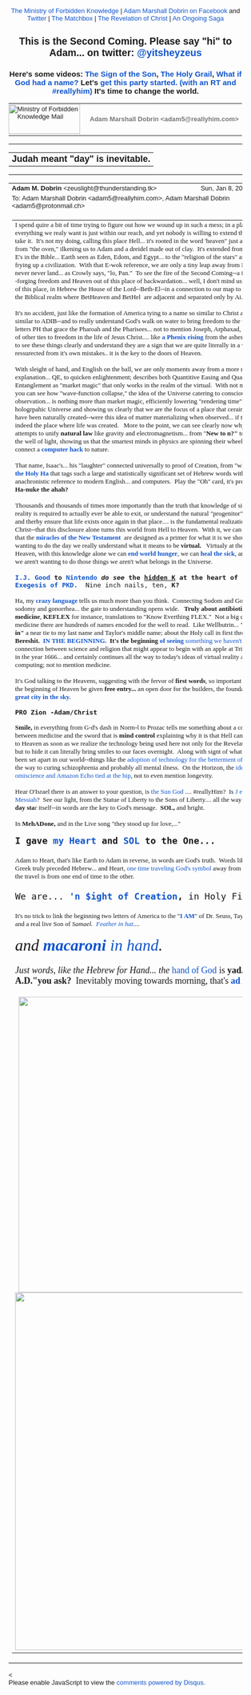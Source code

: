 <!DOCTYPE html PUBLIC "-//W3C//DTD HTML 4.01//EN" "https://www.w3.org/TR/html4/strict.dtd">
<!-- saved from url=(0115)https://mail.google.com/mail/u/0/?ui=2&amp;ik=b3fd74b597&amp;view=pt&amp;search=sent&amp;msg=1597e82d6030baed&amp;siml=1597e82d6030baed --><html data-inboxsdk-active-app-ids='[{"appId":"sdk_streak_21e9788951","version":"6.2897"}]' data-inboxsdk-app-logger-master-chosen="true" data-inboxsdk-last-event="1483927579041" data-inboxsdk-master-claimed="true" data-inboxsdk-session-id="1483927575645-0.10644149709128525" data-map-id="d5b985c9391d7a85" lang="en"><head data-inboxsdk-script-injected="true"><meta content="text/html; charset=utf-8" http-equiv="Content-Type" /><style type="text/css">
body,td,div,p,a,input {font-family: arial, sans-serif;}
</style><meta content="IE=edge" http-equiv="X-UA-Compatible" /><title>Ministry of Forbidden Knowledge Mail - Judah meant "day" is inevitable.</title><style type="text/css">
body, td {font-size:13px} a:link, a:active {color:#1155CC; text-decoration:none} a:hover {text-decoration:underline; cursor: pointer} a:visited{color:##6611CC} img{border:0px} pre { white-space: pre; white-space: -moz-pre-wrap; white-space: -o-pre-wrap; white-space: pre-wrap; word-wrap: break-word; max-width: 800px; overflow: auto;} .logo { left: -7px; position: relative; }
</style><style id="inboxsdk__shared_style">.inboxsdk__notransition {
  -webkit-transition: none !important;
  -moz-transition: none !important;
  -o-transition: none !important;
  -ms-transition: none !important;
  transition: none !important;
}

.inboxsdk__close_button {
  height: 24px;
  width: 24px;
  opacity: .7;
  position: relative;
  background: none;
  border: none;
  padding: 0;
  box-sizing: content-box;
  outline: none;
  cursor: pointer;
}
.inboxsdk__close_button:focus, .inboxsdk__close_button:hover {
  opacity: 1;
}
.inboxsdk__close_button:focus::before {
  background-color: rgba(0,0,0,.12);
}
.inboxsdk__close_button::before {
  border-radius: 50%;
  position: absolute;
  top: -4px;
  bottom: -4px;
  left: -4px;
  right: -4px;
  padding: 4px;
  content: ' ';
}
.inboxsdk__close_button::after {
  content: ' ';
  background: url(https://www.gstatic.com/images/icons/material/system/1x/close_black_24dp.png);
  position: absolute;
  height: 24px;
  width: 24px;
  top: 0;
  left: 0;
}

.dAcAbeEGcIJGfeII {
  display: none;
}

/* drawer */

.inboxsdk__drawer_view_container {
  visibility: visible;
  direction: initial;
  position: fixed;
  height: 100vh;
  width: 100vw;
  bottom: 0;
  left: 0;
  z-index: 51;
  pointer-events: none;
}
.inboxsdk__drawer_view {
  position: absolute;
  pointer-events: auto;
  top: 0;
  bottom: 0;
  right: 0;
  width: 452px;
  font: normal normal normal normal 13px / normal "Helvetica Neue", Helvetica, Arial, sans-serif;
  display: -webkit-flex;
  display: flex;
  -webkit-flex-direction: column;
  flex-direction: column;
  background-color: #fff;
  outline: none;
  box-shadow: 0 0 8px rgba(0,0,0,.18), 0 8px 16px rgba(0,0,0,.36);
  -webkit-transform: translateX(100%);
  transform: translateX(100%);
  transition: transform 150ms cubic-bezier(.4,0,.2,1);
}

.inboxsdk__drawer_view.inboxsdk__active {
  -webkit-transform: none;
  transform: none;
}
.inboxsdk__drawer_title_bar {
  background-color: #f5f5f5;
  border-bottom: 1px solid #e0e0e0;
  padding: 16px 20px;
  white-space: nowrap;
  display: -webkit-flex;
  display: flex;
  flex: 0 0 auto;
  -webkit-flex: 0 0 auto;
}
.inboxsdk__drawer_title_bar .inboxsdk__close_button {
  margin-right: 20px;
  -webkit-flex-shrink: 0;
  flex-shrink: 0;
}
.inboxsdk__drawer_title {
  overflow: hidden;
  text-overflow: ellipsis;
  white-space: nowrap;
  font: normal normal normal normal 20px / 24px "Helvetica Neue", Helvetica, Arial, sans-serif;
}

/* backdrop */

.inboxsdk__inbox_backdrop {
  visibility: visible;
  position: fixed;
  height: 100vh;
  width: 100vw;
  bottom: 0;
  left: 0;
  z-index: 50;
  background-color: transparent;
  transition: background-color 150ms cubic-bezier(0.4, 0, 1, 1);
}
.inboxsdk__inbox_backdrop.inboxsdk__active {
  background-color: rgba(10,10,10,.6);
  transition: background-color 70ms cubic-bezier(0,0,.2,1);
}

.inboxsdk__inbox_backdrop ~ .inboxsdk__inbox_backdrop {
  opacity: 0.6;
}

/* hidden */

.IbEdfbfEfDcFbcEB {
  display: -webkit-flex;
  display: flex;
  -webkit-flex-direction: column;
  flex-direction: column;
}

.AfGBFdbbBFcGEdde &gt; .inboxsdk__close_button {
  position: absolute;
  bottom: 10px;
  right: 20px;
}

.EfHecFIJJEfdGCAf {
  width: 216px;
}

.CFadAfFbdcfcCIdC {
  overflow: hidden;
  font: 12px Arial, sans-serif;
  max-height: 100%;
  box-sizing: border-box;
}

.HIaDfDIFFEJJCEed {
  white-space: nowrap;
  display: -webkit-flex;
  display: flex;
  -moz-user-select: none;
  -webkit-user-select: none;
  user-select: none;
  cursor: default;
}

.CFadAfFbdcfcCIdC.IGFbBJddCDJHCECa .HIaDfDIFFEJJCEed:hover,
.CFadAfFbdcfcCIdC.HIJGFfcCBbDDFdba .HIaDfDIFFEJJCEed {
  background: rgba(0,0,0,.03);
}

.AfGAcJebAbbaaDee {
  min-width: 0;
  overflow: hidden;
  text-overflow: ellipsis;
}

.CFadAfFbdcfcCIdC.IGFbBJddCDJHCECa .AfGAcJebAbbaaDee {
  cursor: move;
}

.bAJdIdFACbDbaCAb {
  padding-left: 20px;
  vertical-align: middle;
  font: 13px / 40px "Helvetica Neue", Helvetica, Arial, sans-serif;
  color: #303030;
}

.AfGBFdbbBFcGEdde.fHdDfFBdBBECefJe .HIaDfDIFFEJJCEed {
  display: none;
}

.BdDdfEcfADbFBecb {
  display: inline-block;
  vertical-align: middle;
  margin-left: 10px;
  box-sizing: border-box;
  background-size: contain;
}

.BdDdfEcfADbFBecb,
.BdDdfEcfADbFBecb &gt; img {
  width: 20px;
  height: 20px;
}

.EcBCIcEEHHHfEDEE {
  -webkit-flex: 1;
  flex: 1;
  text-align: right;
  visibility: hidden;
}

.CFadAfFbdcfcCIdC.IGFbBJddCDJHCECa .EcBCIcEEHHHfEDEE {
  visibility: visible;
  cursor: pointer;
}

.feeJfJJcHDfeIJed {
  margin-top: 12px;
  margin-right: 4px;
  background: url(https://www.streak.com/build/images/arrowDown.png) center / 20px no-repeat;
  border: none;
  width: 14px;
  height: 14px;
  -webkit-transform: rotate(-90deg);
  transform: rotate(-90deg);
  transition: -webkit-transform .15s, transform .15s;
  outline: none;
  opacity: .6;
  cursor: pointer;
}

.HIaDfDIFFEJJCEed:hover .feeJfJJcHDfeIJed,
.CFadAfFbdcfcCIdC.HIJGFfcCBbDDFdba .HIaDfDIFFEJJCEed .feeJfJJcHDfeIJed {
  opacity: .9;
}

.CFadAfFbdcfcCIdC.aIaBJFAHEeJfGbAC .feeJfJJcHDfeIJed {
  -webkit-transform: rotate(0);
  transform: rotate(0);
}

.cGEcJJFaDHbaFDDd {
  border-bottom: 1px solid #ddd;
  margin-bottom: 15px;
}

/* end hidden */
</style><style id="inboxsdk__style">/* suggestions */

.inboxsdk__suggestions_separator_before {
  padding-bottom: 2px !important;
}

.inboxsdk__suggestions_separator_after {
  border-top: 1px solid #e5e5e5;
  padding-top: 2px !important;
}

/* buttons */

div.T-I.inboxsdk__button {
  -webkit-user-select: none;
  min-width: 27px;
}

.inboxsdk__no_bg {
  background: none;
}

.inboxsdk__button.inboxsdk__button_disabled {
  opacity: 0.55;
}

  .inboxsdk__button_icon + .inboxsdk__button_text {
    margin-left: 5px;
  }

.inboxsdk__button_icon {
  display: inline-block;
}

.inboxsdk__button_iconImg {
  height: 16px;
  width: 16px;
  vertical-align: middle;
  margin-top: -2px;
  user-drag: none;
  -moz-user-select: none;
  -webkit-user-drag: none;
}

.inboxsdk__button_green_inactive {
  -webkit-box-shadow: 0 1px 0 rgba(0,0,0,.05);
  box-shadow: 0 1px 0 rgba(0,0,0,.05);
  background-color: #53a93f;
  background-image: -webkit-linear-gradient(top,transparent,transparent);
  background-image: linear-gradient(top,transparent,transparent);
  border: 1px solid transparent;
  color: #fff;
  text-shadow: none;
}

.inboxsdk__button_green_hover {
  -webkit-box-shadow: inset 0 -1px 0 #4c8534;
  box-shadow: inset 0 -1px 0 #4c8534;
  background-color: #65b045;
  background-image: -webkit-linear-gradient(top,transparent,transparent);
  background-image: linear-gradient(top,transparent,transparent);
  border: 1px solid transparent;
  border-bottom: 1px solid #4c8534;
  text-shadow: none;
}

.inboxsdk__button_green_active {
  -webkit-box-shadow: inset 0 1px 0 #2f6124;
  box-shadow: inset 0 1px 0 #2f6124;
  background: #3e802f;
  border: 1px solid transparent;
  border-top: 1px solid #2f6124;
  color: #fff;
  text-shadow: none;
}

.J-M.inboxsdk__menu {
  min-width: 1em;
  min-height: 1em;
  padding: 0px;
  overflow: visible;
  max-height: none;
}

.f4.J-N-JX.inboxsdk__message_more_icon {
  margin-top: -1px;
  width: 16px;
  height: 16px;
}

/* end */

/* compose buttons */

.T-I.inboxsdk__button.inboxsdk__compose_sendButton {
  min-width: 0px;
  margin-right: 0px;
  margin-left: 0px;
  padding:0px;
}

.inboxsdk__compose_actionToolbar {
  padding: 0px 0px 0px 5px;
  white-space: nowrap;
}

.inboxsdk__compose_actionToolbar div.inboxsdk__button {
  min-width: 27px;
  height: 27px;
}

.inboxsdk__compose_actionToolbar .inboxsdk__button_icon {
  height: 17px;
  width: 17px;
  display: inline-block;
  vertical-align: middle;
  position: relative;
  margin-top: 2px;
}

.inboxsdk__compose_actionToolbar .inboxsdk__button_iconImg {
  vertical-align: top;
  height: 17px;
  width: 17px;
  display: inline-block;
  margin-top: -1px;
}

.inboxsdk__compose_actionToolbar .inboxsdk__button &gt; div {
    opacity: 0.55;
}

.inboxsdk__compose_actionToolbar .inboxsdk__button:focus {
  border: 1px solid #4d90fe;
  outline: none;
}


  .inboxsdk__compose_actionToolbar .inboxsdk__button.inboxsdk__button_hover &gt; div, .inboxsdk__compose_actionToolbar .inboxsdk__button:focus &gt; div {
    opacity: 1
  }


.inboxsdk__compose_groupedActionToolbar {
  position: absolute;
  bottom: 44px;
  background: #f5f5f5;
  margin: 3px;
  box-shadow: 0 2px 2px -1px rgba(0,0,0,0.1);
  border: 1px solid #cfcfcf;
  padding: 1px !important;
  z-index: 10;
  left: 0px;
}

.inboxsdk__compose_groupedActionToolbar div.inboxsdk__button {
  z-index: 1;
}

.inboxsdk__compose_groupedActionToolbar_arrow {
  position: absolute;
  background: url('https://ssl.gstatic.com/ui/v1/icons/mail/down_pointer.png') no-repeat;
  width: 17px;
  height: 18px;
  bottom: -16px;
  margin-left: 4px;
}

/* end */

/* appid warning */

.inboxsdk__appid_warning {
  margin: 0;
  padding: 9px;
  color: #4b4b4b;
  height: 32px;
  background: #ff6c6c;
  font-size: 10pt;
}

.inboxsdk__appid_warning_main {
  display: inline-block;
  vertical-align: middle;
}

.inboxsdk__appid_warning .topline {
  font-weight: bold;
  font-size: 11pt;
}

a.inboxsdk__appid_register {
  color: white;
  display: inline-block;
  background: #1989ff;
  border-radius: 3px;
  text-decoration: none;
  box-shadow: 0 0 5px rgba(0,0,0,0.3);
  padding: 7px;
  font-size: 10pt;
  vertical-align: middle;
  margin-left: 1em;
}

input.inboxsdk__x_close_button {
  background-color: transparent;
  background-image: url(https://www.streak.com/build/images/circle_border_x.png);
  background-size: cover;
  background-repeat: no-repeat;
  background-position: center center;
  height: 20px;
  width: 20px;
  border: none;
  display: inline-block;
  vertical-align: middle;
  cursor: pointer;

  float: right;
  margin: 5px;
}

/* thread rows */

.inboxsdk__gmail_label.inboxsdk__label_has_icon .au {
  display: inline-block;
  margin-left: 14px;
}

.inboxsdk__thread_row_label .inboxsdk__button_icon,
.inboxsdk__thread_row_label .inboxsdk__button_iconImg {
  height: 11px;
  width: 11px;
}

.inboxsdk__thread_row_label .inboxsdk__button_icon {
  display: inline-block;
  margin-top: 2px;
  margin-left: 4px;
  position: absolute;
}

.inboxsdk__thread_row_button {
  outline: 0;
  padding: 0 5px;
  position: relative;
  height: 15px;
  width: 15px;
  top: -2px;
}

.inboxsdk__gmail_action {
  float: right;
  position: relative;
  background-color: grey;
  border: 1px solid black;
  margin-left: 1em;
  cursor: default;
  padding: 0 6px;
  background-image: -webkit-linear-gradient(top,#e9e9e9,#e6e6e6);
  background-image: linear-gradient(top,#e9e9e9,#e6e6e6);
  border: 1px solid rgba(0,0,0,0.1);
  border-color: #ccc;
  color: #444;
  height: 17px;
  line-height: 17px;
  min-width: 56px;
  border-radius: 2px;
  font-size: 11px;
  font-weight: bold;
  text-align: center;
  white-space: nowrap;
  padding-right: 18px;
}

.inboxsdk__gmail_action:focus {
  border: 1px solid #4d90fe;
  outline: none;
}

.inboxsdk__gmail_action:active {
  box-shadow: inset 0 1px 2px rgba(0,0,0,.1);
}

.inboxsdk__gmail_action:hover {
  box-shadow: 0 1px 1px rgba(0,0,0,.05);
  background-color: #ededed;
  background-image: -webkit-linear-gradient(top,#ededed,#eaeaea);
  background-image: linear-gradient(top,#ededed,#eaeaea);
  border-color: #b8b8b8;
}

.inboxsdk__gmail_action::after {
  content: '';
  position: absolute;
  right: 5px;
  top: 5px;
  margin-left: 5px;
  background: no-repeat url(https://ssl.gstatic.com/mail/sprites/smartmail-561acb673be75c1d374881a95997fce4.png) -67px -100px;
  width: 7px;
  height: 7px;
  opacity: .55;
}

.inboxsdk__thread_row_custom_date {
  margin-left: 2px;
}

span.inboxsdk__thread_row_custom_date + span:not(.inboxsdk__thread_row_custom_date) {
  display: none;
}

span.inboxsdk__thread_row_custom_draft_label + div.yW {
  display: none;
}

.inboxsdk__thread_row_attachment_icon {
  margin-left: 3px;
  width: 16px;
  height: 16px;
}

.inboxsdk__thread_row_icon_wrapper {
  display: inline-block;
  width: 25px;
  margin-right: 3px;
}

.inboxsdk__thread_row_image_added .y6 .inboxsdk__thread_row_icon_wrapper ~ span[id] {
  margin-left: 3px;
}

  .inboxsdk__thread_row_icon_wrapper .inboxsdk__button_icon {
    position: absolute;
    top: 50%;
    height: 24px;
    overflow: hidden;
    width: 24px;
    margin-top: -12px;
  }

    .inboxsdk__thread_row_icon_wrapper .inboxsdk__button_iconImg {
      height: 24px;
      width: 24px;
      margin-top: 0px;
    }

  .inboxsdk__thread_row_image_added .a4W, .inboxsdk__thread_row_image_added .apA, .inboxsdk__thread_row_image_added .apx {
    position: relative;
  }


/* end thread rows */

td.gH div.gK span:first-child &gt; img {
  margin-right: 3px;
}

td.gH div.gK span:first-child &gt; img:last-child {
  margin-right: 6px;
}

.inboxsdk__message_attachment_icon {
  width: 21px;
  height: 21px;
  margin-top: -3px;
}

/* Work around issue where clicking "Remove formatting" in Compose causes this
 * element to become taller and shift the toolbar down. */
.gU .aWQ {
  max-height: 3px;
}

.aQw .inboxsdk__button_iconImg {
  margin-top: 2px;
}

.aZi .asa .inboxsdk__button_iconImg {
  display: inline-block;
  vertical-align: middle;
  margin-top: -3px;
}

/* Message view attachments toolbar */
.aZi .aZj .asa .inboxsdk__button_iconImg {
  margin: 0;
}

body .dw {
  /* Fixes issue where a tall compose window opened over a custom view could be
   * overlapped by Gmail's top bar. Also fixes issue where mole widgets are
   * only visible while a compose window is open.
   */
  z-index: 6 !important;
}

.inboxsdk__compose_outerSidebar_wrapper {
  position: absolute;
  left: -401px;
  top: 0px;
  background: white;
  width: 400px;
  bottom: 0px;
  border-left: 1px solid silver;
  box-shadow: -2px 0px 1px #E6E6E6;
  display: block;
}

.inboxsdk__outerSidebarActive .aSt .inboxsdk__compose_outerSidebar_wrapper {
  border-left: 0;
  box-shadow: none;
  left: -400px;
}

.inboxsdk__outerSidebarActive .aSs &gt; div { width: 50% !important; margin-left: 30%; }

.inboxsdk__compose_outerSidebar_header {
  background: #404040;
  font-size: 80%;
  padding: 10px 10px 11px 10px;
  color: white;
  border-bottom: 1px solid #C4C4C4;
}

.inboxsdk__compose_outerSidebar_body {
  position: absolute;
  width: 100%;
  bottom: 43px;
  top: 36px;
  left: -1px;
  overflow: auto;
}

.inboxsdk__compose_outerSidebar_footer {
  position: absolute;
  bottom: 0px;
  width: 100%;
  border-top: 1px solid rgb(206, 206, 206);
  display: block;
}

.inboxsdk__compose_innerSidebarActive form, .inboxsdk__compose_innerSidebarActive .GQ {
  padding-right: 200px;
}

div.inboxsdk__compose_statusbar {
  margin: 0;
  border: 0;
  height: 40px;
}

.inboxsdk__compose_statusbarActive .aoI {
  height: auto !important;
}

/* compose size fixing */
.inboxsdk__compose .qz {
  max-height: inherit !important;
}

/* .dw means not fullscreen */
.dw .inboxsdk__compose_statusbarActive .aDj.aDi {
  position: static !important;
}

.inboxsdk__compose_statusbarActive .aDj &gt; .aDh {
  height: auto;
}

.inboxsdk__recipient_row td.ok {
  height: 23px;
}

.inboxsdk__recipient_row td.az3 {
  padding: 0px 3px 3px 3px;
}

/* toolbar visibility */

[data-thread-toolbar=true] [data-rowlist-toolbar=true] {
  display: none;
}

[data-toolbar-expanded=true] [data-toolbar-expanded=false] {
  display: none;
}

[data-toolbar-expanded=false] [data-toolbar-expanded=true] {
  display: none;
}


[data-toolbar-icononly=true] .inboxsdk__button_text {
  display: none;
}

.inboxsdk__menuItem img, .inboxsdk__menuItem .inboxsdk__icon {
  height: 16px;
  width: 16px;
  margin-left: -20px;
  position: absolute;
  margin-top: -1px;
}

/* end */

/* modal */

.inboxsdk__modal_overlay {
  right: 0px;
  bottom: 0px;
}

.inboxsdk__modal_fullscreen {
  position: fixed;
  top: 0px;
  left: 0px;
  bottom: 0px;
  right: 0px;
  z-index: 501;
  display: flex;
  display: -webkit-flex;
  justify-content: center;
  -webkit-justify-content: center;
  align-items: center;
  -webkit-align-items: center;
  padding: 110px 50px 50px 50px;
}

.inboxsdk__modal_content {
    margin-top: 30px; margin-bottom: 30px;
}

.inboxsdk__modal_fullscreen.inboxsdk__modal_content_no_buttons .inboxsdk__modal_content {
  margin-bottom: 0px;
}

.inboxsdk__modal_close {
  outline: none;
  cursor: pointer;
}


.inboxsdk__modal_fullscreen .inboxsdk__modal_container {
  position: relative;
  margin-top: -60px;
  width: auto;
  overflow: hidden;
}

  .inboxsdk__modal_fullscreen.inboxsdk__modal_hideTop .inboxsdk__modal_close {
    display: none;
  }

  .inboxsdk__modal_fullscreen.inboxsdk__modal_hideTop .inboxsdk__modal_container {
    padding-top: 0px;
  }

  .inboxsdk__modal_fullscreen.inboxsdk__modal_hideTop .inboxsdk__modal_content {
    margin-top: 0px;
  }

  .inboxsdk__modal_fullscreen.inboxsdk__modal_hideTop .Kj-JD-K7 {
    margin: 0px;
  }

  .inboxsdk__modal_fullscreen.inboxsdk__modal_hideSides .inboxsdk__modal_container {
    padding-left: 0px;
    padding-right: 0px
  }

  .inboxsdk__modal_fullscreen.inboxsdk__modal_hideBottom .inboxsdk__modal_content {
    margin-bottom: 0px;
  }

  .inboxsdk__modal_fullscreen.inboxsdk__modal_hideBottom .inboxsdk__modal_container {
    padding-bottom: 0px;
  }

/* end modal */

/* mole */

/* Fix issue where Compose toolbar can become disconnected when moles or
 * drawers are in use */
.inboxsdk__drawers_in_use .aDi,
.inboxsdk__moles_in_use .aDi {
  left: auto !important;
}

/* Make it so the compose/mole layer doesn't wrap, so we don't have to do a lot
 * of fancy logic to hide moles ourselves when things get too crowded. */
.inboxsdk__moles_in_use .nH &gt; .nH &gt; .no {
  white-space: nowrap;
}
.inboxsdk__moles_in_use .nH &gt; .nH &gt; .no &gt; * {
  white-space: initial;
}
.inboxsdk__moles_in_use .nH &gt; .nH &gt; .no &gt; .nn {
  display: inline-block;
  float: none;
}

.inboxsdk__mole_view {
  position: relative;
  max-width: 564px;
  height: 100vh;
  vertical-align: top;
  display: inline-flex;
  display: -webkit-inline-flex;
  align-items: flex-end;
  -webkit-align-items: flex-end;
}

.inboxsdk__mole_view_inner {
  visibility: visible;
  box-sizing: border-box;
  margin-right: 5px;
  box-shadow: rgba(0,0,0,0.2) 0 2px 6px;
  min-width: 260px;
  min-height: 36px;
}

.inboxsdk__mole_view_titlebar {
  position: absolute;
  left: 0;
  right: 5px;
  color: white;
  font-size: 12.8px;
  background: #404040;
  box-sizing: border-box;
  height: 36px;
  padding-top: 7px;
  padding-left: 11px;
  cursor: pointer;
}

.inboxsdk__mole_view_titlebar h2 {
  font-size: inherit;
  font-weight: inherit;
  margin: 4px 0 0 0;
  white-space: nowrap;
  overflow: hidden;
  text-overflow: ellipsis;
}

.inboxsdk__mole_title_buttons {
  white-space: nowrap;
  float: right;
  padding-right: 5px;
  margin-top: -3px;
}

.inboxsdk__mole_title_buttons &gt; img {
  height: 24px;
  width: 24px;
  position: relative;
  top: 2px;
  opacity: 0.6;
}

.inboxsdk__mole_title_buttons &gt; img:hover {
  opacity: 1;
  background-color: #737373;
}

.inboxsdk__mole_view.inboxsdk__minimized .inboxsdk__mole_view_content,
.inboxsdk__mole_view.inboxsdk__minimized.inboxsdk__mole_use_minimize_title h2.inboxsdk__mole_default,
.inboxsdk__mole_view:not(.inboxsdk__minimized) h2.inboxsdk__mole_minimized,
.inboxsdk__mole_view:not(.inboxsdk__mole_use_minimize_title) h2.inboxsdk__mole_minimized,
.inboxsdk__mole_view.inboxsdk__minimized .Hl,
.inboxsdk__mole_view:not(.inboxsdk__minimized) .Hk {
  display: none;
}

.inboxsdk__mole_view_content {
  margin-top: 36px;
  border: 1px solid #cfcfcf;
  background: white;
  min-width: 260px;
  min-height: 20px;
  max-height: 80vh;
}

.inboxsdk__mole_view_chromeless .inboxsdk__mole_view_inner {
  min-width: 0px;
}

.inboxsdk__mole_view_chromeless .inboxsdk__mole_view_content {
  margin-top: 0px;
  min-width: 0px;
}

/* end mole */


/* tabs */

.inboxsdk__tab {
  width: 30px;
}

.inboxsdk__tab.fHdDfFBdBBECefJe:first-child:last-child {
  display: none;
}

.inboxsdk__tab.inboxsdk__tab_selected {
  width: auto;
}

table.aKk .inboxsdk__contentTabContainer .inboxsdk__tab .aAy[role=tab] {
  height: 28px;
}

.inboxsdk__tab_icon {
  width: 30px;
  height: 25px;
  background-position-x: 5px;
  background-position-y: 3px;
  background-size: 16px;
  bacgkround-repeat: no-repeat;
}

.inboxsdk__tab_icon img {
  height: 16px;
  width: 16px;
  margin-left: 5px;
  margin-top: 3px;
}

.inboxsdk__tab .aKx {
  top: 4px;
}

.inboxsdk__hidden div[role=complementary] {
  position: static !important;
}

/* Fix issue where hidden causes threadview to be taller than it should */
.inboxsdk__hidden &gt; div.y4,
.feEHIcFIaBBdEbDG &gt; div.y4 {
  display: none;
}

table.aKk .inboxsdk__contentTabContainer .inboxsdk__tab:first-child .aAy[role=tab] {
  border-left-width: 1px;
}

/* end tabs */

/* old hidden */

.inboxsdk__hidden .inboxsdk__contentPanelContainer {
  font: 12px Arial, sans-serif;
  max-width: 220px;
}

.inboxsdk__contentPanelContainer_contentContainer {
  overflow: hidden;
  margin-bottom: 10px;
  border-bottom: 1px solid #D8D8D8;
}


/* end old hidden */


/* hidden */

.feEHIcFIaBBdEbDG div[role=complementary] {
  position: static !important;
  width: 216px !important;
}

.feEHIcFIaBBdEbDG {
  /* Necessary to prevent z-indexes on hidden items from causing them to show
  above stuff outside of the hidden. */
  will-change: position;
}

.AfGBFdbbBFcGEdde {
  position: relative;
}

.CFadAfFbdcfcCIdC {
  background: #ffffff;
}

.EfHecFIJJEfdGCAf {
  padding: 4px 0 12px;
}

.AfGBFdbbBFcGEdde.fHdDfFBdBBECefJe .EfHecFIJJEfdGCAf {
  padding-top: 0;
}

/* end hidden */

/* custom content */

.inboxsdk__custom_view_element {
  overflow: auto;
}

/* end custom content */


/* nav menu */


.inboxsdk__hide_native_marker .ain:not(.inboxsdk__navItem) {
  border-left-color: transparent;
}
.inboxsdk__hide_native_marker .ain:not(.inboxsdk__navItem) .nZ .aio * {
  color: inherit !important;
}
.inboxsdk__hide_native_marker .ain:not(.inboxsdk__navItem) .nU:not(.n1) .n0 {
  font-weight: normal;
}

.inboxsdk__navItem_hover .aj0, .inboxsdk__navItem_hover .p8 {
  visibility: visible;
}

.inboxsdk__navItem_link {
  position: absolute;
  top: 0px;
  right: -4px;
}

[dir=rtl] .inboxsdk__navItem_link {
  left: -4px;
  right: initial;
}

.inboxsdk__navItem_container .aio .inboxsdk__button {
  position: absolute;
  top: 0px;
  right: -30px;
}

.inboxsdk__navItem_marker {
  position: absolute;
  left: 0px;
  padding-bottom: 2px;
}

.ain .inboxsdk__navItem_container {
  margin-left: -18px;
}

.inboxsdk__navItem_container {
  margin-left: -14px;
}

.inboxsdk__expando {
  z-index: 1;
}

.aip .CK {
  color: #15c;
}

.aip .CK:hover {
  text-decoration: underline;
}

.inboxsdk__navItem_container .aio.aip {
  white-space: nowrap;
}

/* end nav menu */



/* search results section */

.inboxsdk__custom_sections {
  margin-bottom: 15px;
}

.inboxsdk__custom_sections.Wc {
  padding: 0px;
  margin-bottom: 0px;
}

.inboxsdk__resultsSection {
  padding-top: 20px;
}

  .inboxsdk__custom_sections.Wc .inboxsdk__resultsSection {
    padding-top: 0px;
  }

.inboxsdk__custom_sections .Wg {
  padding-top: 0px;
}

  .inboxsdk__custom_sections.Wc .Wg {
    border-bottom: 0;
    padding: 0px;
  }

.inboxsdk__results_collapsedContainer &gt; div {
  display: inline;
}

.inboxsdk__resultsSection.inboxsdk__resultsSection_collapsed {
  display: inline-block;
  margin-right: 20px;
}

  .Wc .inboxsdk__resultsSection.inboxsdk__resultsSection_collapsed {
    margin-right: 0px;
  }

.inboxsdk__resultsSection_collapsed .Cr {
  display: none;
}

.inboxsdk__resultsSection_title {
  white-space: nowrap;
  cursor: pointer;
  display: inline-block;
}

  .Wc .inboxsdk__resultsSection_title {
    padding: 3px 0 3px 8px;
  }

.inboxsdk__resultsSection_title_subtitle {
  opacity: 0.5;
  margin-left: 5px;
}

  .Wc .inboxsdk__resultsSection_title_subtitle {
    font-size: 80%;
  }

.inboxsdk__resultsSection_title .Wp {
  float: left;
  height: 10px;
  width: 20px;
  margin-top: 3px;
}

.inboxsdk__resultsSection_title h3 {
  margin-bottom: 10px;
  margin-top: 20px;
  display: inline;
  float: none;
}

.inboxsdk__resultsSection_header_summaryText.Wm:last-child .amH {
  padding-right: 0px;
  margin-right: 0px;
}

  .inboxsdk__custom_sections.Wc .inboxsdk__resultsSection_header_summaryText:last-child {
    margin-right: 11px;
  }

.inboxsdk__custom_sections.Wc .J-JN-M-I {
  margin-right: 13px;
}

.inboxsdk__resultsSection_header_summaryText.Wm + .aAE {
  margin-left: 3px;
}

.inboxsdk__resultsSection .TB.TC {
  text-align: center;
}

.inboxsdk__resultsSection .inboxsdk__resultsSection_loading {
  font-style: italic;
}

.inboxsdk__resultsSection .inboxsdk__resultsSection_result_icon {
  height: 15px;
  width: 15px;
  margin-left: 9px;
}

.inboxsdk__resultsSection .xX {
  width: 20ex;
}

.inboxsdk__resultsSection_result_title span {
  text-overflow: ellipsis;
  display: block;
  overflow: hidden;
}

.inboxsdk__resultsSection tr .xW &gt; span {
  overflow: hidden;
  display: block;
  text-overflow: ellipsis;
}

.inboxsdk__resultsSection .V3 {
  overflow: hidden;
  white-space: nowrap;
}

.inboxsdk__resultsSection .at {
  position: relative;
}

.inboxsdk__resultsSection .at &gt; * {
  display: inline-block;
}

.inboxsdk__resultsSection_label_icon {
  height: 11px;
  width: 11px;
  position: absolute;
  margin-left: 4px;
  margin-top: 1px;
}

.inboxsdk__resultsSection .av, .inboxsdk__thread_row_label .av {
  max-width: 90px;
  overflow: hidden;
  text-overflow: ellipsis;
}

.inboxsdk__resultsSection_label_icon + .av, .inboxsdk__thread_row_label .inboxsdk__button_icon + .av {
  margin-left: 16px;
}

.Wc .inboxsdk__resultsSection_footer {
  padding: 3px 3px 3px 8px;
}

/* end search results section */


/* tooltip */

/* gmail styles */

.inboxsdk__tooltip .T-P {
  -webkit-box-shadow: 0 1px 3px rgba(0,0,0,.2);
  box-shadow: 0 1px 3px rgba(0,0,0,.2);
  background-color: #fff;
  border: 1px solid;
  border-color: #bbb #bbb #a8a8a8;
  padding: 16px;
  position: absolute;
  z-index: 1201!important;
}

  .inboxsdk__tooltip.inboxdk__tooltip_content .T-P {
    padding: 0px;
  }

.inboxsdk__tooltip .aRM {
  outline: none;
  padding: 13px 10px 16px;
  text-align: center;
}

  .inboxdk__tooltip_content.inboxsdk__tooltip .aRM {
    padding: 0px;
  }

.inboxsdk__tooltip .aRR {
  color: #333;
  font-size: 18px;
  margin-top: 13px;
}

.inboxsdk__tooltip .aRQ {
  color: #777;
  font-size: 13px;
  margin: 3px 0 14px 0;
}




/* end gmail styles */

.inboxsdk__tooltip {
  position: fixed;
  z-index: 1300;
  transition: left 200ms ease, top 200ms ease;
}

.inboxsdk__tooltip .T-P {
  position: relative;
  width: auto;
  max-width: 500px;
}

.inboxsdk__tooltip .inboxsdk__tooltip_arrow {
  position: fixed;
  z-index: 1400;
  margin-top: -1px;
  transition: left 200ms ease, top 200ms ease;
}

.inboxsdk__tooltip .inboxsdk__tooltip_close {
  -webkit-user-select: none;
}

.inboxsdk__tooltip .inboxsdk__button {
  margin-right: 0px;
}

.inboxsdk__tooltip .inboxsdk__tooltip_image {
  max-height: 300px;
  max-width: 500px;
  overflow: hidden;
  height: auto;
}

.inboxsdk__tooltip .inboxsdk__tooltip_image &gt; img {
  max-height: 300px;
  max-width: 500px;
}

/* end tooltip */


/* attachment card */

.inboxsdk__attachmentCard img.aQG.aYB {
  max-width: 178px;
  min-width: 178px;
  min-height: 118px;
}

.inboxsdk__attachmentCard img.aZG.aYw {
  background: none;
}

/* add some margins between cards so 4+ cards don't hit each other */

.aQw &gt; .T-I.J-J5-Ji.L3 {
  margin-top: 5px;
}

/* end attachment card */


/* keyboard shortcut help */

table.cf.wd.inboxsdk__shortcutHelp_table {
  margin-bottom: 15px;
}

.inboxsdk__shortcutHelp_table td.Dn {
  display: inline-block;
  width: 50%;
}

.inboxsdk__shortcutHelp_table table.cf {
  display: block;
}

.inboxsdk__shortcutHelp_table tbody tbody {
  display: block;
}

.inboxsdk__shortcutHelp_table tbody tbody tr {
  display: block;
  white-space: nowrap;
}

.inboxsdk__shortcutHelp_table td.wg.Dn {
  display: inline-block;
  width: 45%;
}

.inboxsdk__shortcutHelp_table span.wb {
  margin-left: 3px;
}

.inboxsdk__shortcutHelp_table td.we.Dn {
  width: 60%;
  white-space: normal;
}

.inboxsdk__shortcutHelp_title img.inboxsdk__icon {
  height: 21px;
  width: 21px;
  vertical-align: middle;
  margin-right: 10px;
  border-radius: 4px;
}

/* end keyboard shortcut help */


/* search suggestions */

.asor.inboxsdk__custom_suggestion {
  display: flex;
  display: -webkit-flex;
  justify-content: center;
  -webkit-justify-content: center;
  align-items: center;
  -webkit-align-items: center;
}

.inboxsdk__custom_suggestion img {
  max-width: 32px;
  max-height: 32px;
  margin-left: -11px;
}

/* end send suggestions */


/* app toolbar */

.inboxsdk__appButton {
  margin-right: -15px;
}

  .inboxsdk__appButton:first-child {
    margin-left: -45px;
  }

  .inboxsdk__appButton + .inboxsdk__appButton {
    margin-left: 35px;
  }

  .inboxsdk__appButton.inboxsdk__appButton_noGPlus {
    margin-right: 0px;
  }

.inboxsdk__appButton .inboxsdk__button_icon {
  margin-right: 5px;
  position: relative;
}

.inboxsdk__appButton a {
  color: #404040;
  text-decoration: none;
  line-height: 24px;
}

.inboxsdk__appButton.inboxsdk__appButton_noGPlus a {
  line-height: 30px;
}

.inboxsdk__appButton a:hover {
  text-decoration: underline;
  color: #000;
}

.inboxsdk__gmail_dark_theme .inboxsdk__appButton a {
  color: #eee;
}
.inboxsdk__gmail_dark_theme .inboxsdk__appButton a:hover {
  color: #fff;
}

.inboxsdk__appButton_tooltip {
  outline: none;
  transition: none;
  -webkit-animation: gb__a .2s;
}

.inboxsdk__appButton_tooltip .inboxsdk__tooltip_close {
  display: none;
}

.inboxsdk__tooltip.inboxsdk__appButton_tooltip .T-P {
  padding: 0px;
}

.inboxsdk__tooltip.inboxsdk__appButton_tooltip .aRM {
  padding: 0px;
  white-space: initial;
  text-align: center;
  font: normal normal normal normal 16px / normal arial, sans-serif;
}

.inboxsdk__tooltip.inboxsdk__appButton_tooltip .inboxsdk__tooltip_arrow {
  transform-origin: top;
  transform: rotateZ(180deg);
  margin-top: 9px;
}

/* end app toolbar */
</style> <script>
  (function(i,s,o,g,r,a,m){i['GoogleAnalyticsObject']=r;i[r]=i[r]||function(){
  (i[r].q=i[r].q||[]).push(arguments)},i[r].l=1*new Date();a=s.createElement(o),
  m=s.getElementsByTagName(o)[0];a.async=1;a.src=g;m.parentNode.insertBefore(a,m)
  })(window,document,'script','https://www.google-analytics.com/analytics.js','ga');

  ga('create', 'UA-74743044-2', 'auto');
  ga('send', 'pageview');

</script></head>
<body style="width: 100%; margin: 0 auto; text-align: left; font-family: Arial;">
<center>
<script type="text/javascript">
    google_ad_client = "ca-pub-9608809622006883";
    google_ad_slot = "4355365452";
    google_ad_width = 728;
    google_ad_height = 90;
</script>
<!-- leaderboard -->
<script src="//pagead2.googlesyndication.com/pagead/show_ads.js" type="text/javascript">
</script>
<br />
<a href="https://www.facebook.com/MinistryOfForbiddenKnowledge">The Ministry of Forbidden Knowledge</a> | 
<a href="https://www.facebook.com/admdbrn">Adam Marshall Dobrin on Facebook</a> and <a href="https://twitter.com/intent/user?screen_name=yitsheyzeus">Twitter</a> |
<a href="https://fromthemachine.org/">The Matchbox</a> | 
<a href="./">The Revelation of Christ</a> | 
<a href="http://medium.com/@adam5/publications">An Ongoing Saga</a>
<br />
</center>
<center><h2>
This is the Second Coming.  Please say "<b>hi</b>" to Adam... on twitter: <a href="https://twitter.com/yitsheyzeus" target="_new">@yitsheyzeus</a>
</h2><h3>
Here's some videos: <a href="https://www.youtube.com/watch?v=AevgjKPDgfM&amp;feature=youtu.be" target="_new">The Sign of the Son</a>, <a href="https://vimeo.com/156698154" target="_new">The Holy Grail</a>, <a href="https://www.youtube.com/watch?v=Fr_CHOxSyc8" target="_new">What if God had a name?</a>
Let's <a href="https://twitter.com/intent/retweet?related=yitsheyzeus&amp;tweet_id=804005770937462784">get this party started. (with an RT and #reallyhim)</a>  It's time to change the world.</h3>
</center>
<div class="bodycontainer"><table border="0" cellpadding="0" cellspacing="0" width="100%"><tbody><tr height="14px"><td width="143"><img alt="Ministry of Forbidden Knowledge Mail" class="logo" height="59" src="http://i.imgur.com/xoiWhBA.png" width="143" /></td><td align="right"><font color="#777" size="-1"><b>Adam Marshall Dobrin &lt;adam5@reallyhim.com&gt;</b></font></td></tr></tbody></table><hr /><div class="maincontent"><table border="0" cellpadding="0" cellspacing="0" width="100%"><tbody><tr><td><font size="+1"><b>Judah meant "day" is inevitable.</b></font><br /></td></tr></tbody></table><hr /><table border="0" cellpadding="0" cellspacing="0" class="message" width="100%"><tbody><tr><td><font size="-1"><b>Adam M. Dobrin </b>&lt;zeuslight@thunderstanding.tk&gt;</font></td><td align="right"><font size="-1">Sun, Jan 8, 2017 at 9:36 AM</font></td></tr><tr><td colspan="2"><font class="recipient" size="-1"><div>To: Adam Marshall Dobrin &lt;adam5@reallyhim.com&gt;, Adam Marshall Dobrin &lt;adam5@protonmail.ch&gt;</div></font></td></tr><tr><td colspan="2"><table border="0" cellpadding="12" cellspacing="0" width="100%"><tbody><tr><td><div style="overflow: hidden;"><font size="-1"><div dir="ltr"><font face="times new roman, serif">I spend quire a bit of time trying to figure out how we wound up in such a mess; in a place where everything we realy want is just within our reach, and yet nobody is willing to extend their arms and take it.  It's not my doing, calling this place Hell... it's rooted in the word 'heaven" just a sound a way from "the oven," ilkening us to Adam and a dreidel made out of clay.  It's extended from the trinity of E's in the Bible... Earth seen as Eden, Edom, and Egypt... to the "religion of the stars" and a Wok frying up a civilization.  With that E-wok reference, we are only a tiny leap away from Peter Pan's never never land... as Crowly says, "lo, Pan."  To see the fire of the Second Coming--a formative fire--forging freedom and Heaven out of this place of backwardation... well, I don't mind using the name of this place, in Hebrew the House of the Lord--Beth-El--in a connection to our map to Salvation in the Biblical realm where BetHeaven and BetHel  are adjacent and separated only by Ai.</font><div><font face="times new roman, serif"><br /></font></div><div><font face="times new roman, serif">It's no accident, just like the formation of America tying to a name so similar to Christ and a year so similar to ADIB--and to really understand God's walk on water to bring freedom to the world the key letters PH that grace the Pharoah and the Pharisees... not to mention Joseph, Arphaxad, and a number of other ties to freedom in the life of Jesus Christ.... like <b><a data-saferedirecturl="https://www.google.com/url?hl=en&amp;q=./MYLIFE.html&amp;source=gmail&amp;ust=1484013975516000&amp;usg=AFQjCNFIwza3bZ_9AY73SLZa_CqUOgk75A" href="https://fromthemachine.org/MYLIFE.html" target="_blank">a Phenix rising</a></b> from the ashes of Edom.... to see these things clearly and understand they are a sign that we are quite literally in a virutal world ressurected from it's own mistakes.. it is the key to the doors of Heaven.</font></div><div><font face="times new roman, serif"><br /></font></div><div><font face="times new roman, serif">With sleight of hand, and English on the ball, we are only moments away from a more revolutionary explanation... QE, to quicken enlightenment; describes both Quantitive Easing and Quantum Entanglement as "market magic" that only works in the realm of the virtual.  With not much thought you can see how "wave-function collapse," the idea of the Universe catering to conscious observation... is nothing more than market magic, efficiently lowering "rendering time" in our hologrpahic Universe and showing us clearly that we are the focus of a place that cerainly could not have been naturally created--were this idea of matter materializing when observed... if this was indeed the place where life was created.   More to the point, we can see clearly now why it is that the attempts to unify <b>natural law</b> like gravity and electromagnetism... from "<b>New to n?"</b> to the Max of the well of light, showing us that the smartest minds in physics are spinning their wheels trying to connect a <b><a data-saferedirecturl="https://www.google.com/url?hl=en&amp;q=http://www.thefreedictionary.com/Yitshak&amp;source=gmail&amp;ust=1484013975516000&amp;usg=AFQjCNG9x7vjBWtX3RyphktA_CuyxkA0Vw" href="http://www.thefreedictionary.com/Yitshak" target="_blank">computer hack</a></b> to nature.</font></div><div><font face="times new roman, serif"><br /></font></div><div><font face="times new roman, serif">That name, Isaac's... his "laughter" connected universally to proof of Creation, from "why itz hak" to <a data-saferedirecturl="https://www.google.com/url?hl=en&amp;q=http://ha.lamc.la&amp;source=gmail&amp;ust=1484013975516000&amp;usg=AFQjCNHHyMbx397k3_y7QGkQcjo3qmEH9w" href="./he_laughs.html" target="_blank"><b>the Holy Ha</b></a> that tags such a large and statistically significant set of Hebrew words with prescient anachronistic reference to modern English... and computers.  Play the "Oh" card, it's pretty obvious... <b>Ha-nuke the ahah?</b></font></div><div><font face="times new roman, serif"><br /></font></div><div><font face="times new roman, serif">Thousands and thousands of times more importantly than the truth that knowledge of simulated reality is required to actually ever be able to exit, or understand the natural "progenitor" universe... and therby ensure that life exists once again in that place.... is the fundamental realization of Jesus Christ--that this disclosure alone turns this world from Hell to Heaven.  With it, we can see clearly that the <b><a data-saferedirecturl="https://www.google.com/url?hl=en&amp;q=http://bread.lamc.la&amp;source=gmail&amp;ust=1484013975516000&amp;usg=AFQjCNFEX3BZKK3OjjEz7c5R9IlXQ2w5Ig" href="http://medium.com/by-the-force-of-key-strokes/in-the-land-of-flowing-milfs-and-honies-we-are-in-the-do-me-of-the-rock-d6e7265536e6" target="_blank">miracles of the New Testament</a> </b> are designed as a primer for what it is we should all be wanting to do the day we really understand what it means to be <b>virtual.</b>   Virtualy at the doorstep of Heaven, with this knowledge alone we can <b><a data-saferedirecturl="https://www.google.com/url?hl=en&amp;q=http://cake.lamc.la&amp;source=gmail&amp;ust=1484013975516000&amp;usg=AFQjCNFQGGVl26BS9_RhC6uYHh92dhWoRw" href="https://fromthemachine.org/CAKE.html" target="_blank">end world hunger</a></b>, we can <b><a data-saferedirecturl="https://www.google.com/url?hl=en&amp;q=./KEFLEX.html&amp;source=gmail&amp;ust=1484013975516000&amp;usg=AFQjCNFBzlKkP2RqqAWRNgzPonT18fkasg" href="https://fromthemachine.org/KEFLEX.html" target="_blank">heal the sick</a></b>, and fraknly if we aren't wanting to do those things we aren't what belongs in the Universe.</font></div><div><font face="times new roman, serif"><br /></font></div><div><font face="monospace, monospace"><a data-saferedirecturl="https://www.google.com/url?hl=en&amp;q=http://zelda.lamc.la&amp;source=gmail&amp;ust=1484013975516000&amp;usg=AFQjCNGV1-1stfskklLbEI7yRyRovCBI2g" href="https://fromthemachine.org/archive.aweber.com/awlist4296878/MNcK4/h/Kurzweil_luminates_Zelda.htm" style="font-weight:bold" target="_blank">I.J. Good</a><b> to </b><a data-saferedirecturl="https://www.google.com/url?hl=en&amp;q=http://bread.lamc.la&amp;source=gmail&amp;ust=1484013975516000&amp;usg=AFQjCNFEX3BZKK3OjjEz7c5R9IlXQ2w5Ig" href="http://medium.com/by-the-force-of-key-strokes/in-the-land-of-flowing-milfs-and-honies-we-are-in-the-do-me-of-the-rock-d6e7265536e6" style="font-weight:bold" target="_blank">Nintendo</a><b> </b><i style="font-weight:bold">do see</i><b> the </b><u style="font-weight:bold">hidden K</u><b> at the heart of </b><a data-saferedirecturl="https://www.google.com/url?hl=en&amp;q=./my_dying_breath.html&amp;source=gmail&amp;ust=1484013975516000&amp;usg=AFQjCNEhcMxgUEEvy6Atew8w-wI_bm0mDA" href="./my_dying_breath.html" style="font-weight:bold" target="_blank">the Exegesis of PKD.</a>  Nine inch nails, ten, <b>K?</b></font></div><div><font face="times new roman, serif"><br /></font><div><font face="times new roman, serif">Ha, my <a data-saferedirecturl="https://www.google.com/url?hl=en&amp;q=./KISLEVCRAZY.html&amp;source=gmail&amp;ust=1484013975516000&amp;usg=AFQjCNE7pCJK4awVYVSS8DrsZBGls63Djg" href="https://fromthemachine.org/KISLEVCRAZY.html" style="font-weight:bold" target="_blank">crazy language</a> tells us much more than you think.  Connecting Sodom and Gommorah to sodomy and gonorrhea... the gate to understanding opens wide.<b>   Truly about antibiotics and medicine</b>, <b>KEFLEX</b> for instance, translations to "Know Everthing FLEX."  Not a big deal, in medicine there are hundreds of names encoded for the well to read.  Like Wellbutrin... <b>"well, but R in"</b> a near tie to my last name and Taylor's middle name; about the Holy call in first three words of <b>Bereshit.</b>  <b><a data-saferedirecturl="https://www.google.com/url?hl=en&amp;q=http://music.lamc.la&amp;source=gmail&amp;ust=1484013975516000&amp;usg=AFQjCNFZa2PyqSz0-ScRboPAwM4FZs11nQ" href="./music_saves_all_souls.html" target="_blank">IN THE BEGINNING.</a>  It's the beginning <a data-saferedirecturl="https://www.google.com/url?hl=en&amp;q=https://medium.com/in-pursuit-of-happiness/hearing-dreaming-and-seeing-the-light-3c8250b4fccb&amp;source=gmail&amp;ust=1484013975516000&amp;usg=AFQjCNHSqh34MtAfyvUX_TK7o90PF802Iw" href="http://medium.com/in-pursuit-of-happiness/hearing-dreaming-and-seeing-the-light-3c8250b4fccb" target="_blank">of seeing </a></b><a data-saferedirecturl="https://www.google.com/url?hl=en&amp;q=https://medium.com/in-pursuit-of-happiness/hearing-dreaming-and-seeing-the-light-3c8250b4fccb&amp;source=gmail&amp;ust=1484013975516000&amp;usg=AFQjCNHSqh34MtAfyvUX_TK7o90PF802Iw" href="http://medium.com/in-pursuit-of-happiness/hearing-dreaming-and-seeing-the-light-3c8250b4fccb" target="_blank">something we haven't noticed</a>, a connection between science and religion that might appear to begin with an apple at Trinity College in the year 1666... and certainly continues all the way to today's ideas of virtual reality and modern computing; not to mention medicine.</font></div></div><div><font face="times new roman, serif"><br /></font></div><div><font face="times new roman, serif">It's God talking to the Heavens, suggesting with the fervor of <b>first words</b>, so important to Him, that the beginning of Heaven be given <b>free entry... </b>an open door for the builders, the foundation of <b><a data-saferedirecturl="https://www.google.com/url?hl=en&amp;q=https://medium.com/by-the-force-of-key-strokes/from-space-mountain-to-the-monorail-to-atlantis-b48100a29ad3&amp;source=gmail&amp;ust=1484013975517000&amp;usg=AFQjCNHhfRkdMcEnluhkPk-wP7JTIOoj3Q" href="http://medium.com/by-the-force-of-key-strokes/from-space-mountain-to-the-monorail-to-atlantis-b48100a29ad3" target="_blank">that great city in the sky.</a>  </b> </font></div><div><br /></div><div><font face="monospace, monospace"><b>PRO Zion -Adam/Christ</b></font></div><div><b><br /></b></div><div><font face="times new roman, serif"><b>Smile, </b>in everything from G-d's dash in Norm-l to Prozac tells me something about a connection between medicine and the sword that is <b>mind control</b> explaining why it is that Hell can so easily turn to Heaven as soon as we realize the technology being used here not only for the Revelation to exist but to hide it can literally bring smiles to our faces overnight.  Along with signt of what it is that has been set apart in our world--things like the <a data-saferedirecturl="https://www.google.com/url?hl=en&amp;q=http://bygod.whenistheapocalypse.com&amp;source=gmail&amp;ust=1484013975517000&amp;usg=AFQjCNFxPK4o1Ya07AVUl2XJlFOSX4kR4g" href="./bygod3.html" target="_blank">adoption of technology for the betterment of Humanity</a> all the way to curing schizophrenia and probably all mental ilness.  On the Horizon, the <a data-saferedirecturl="https://www.google.com/url?hl=en&amp;q=http://NETERSON.TK&amp;source=gmail&amp;ust=1484013975517000&amp;usg=AFQjCNFwr-KRjOIfXi6BzSBYx80xqZaa-g" href="./ERANDSON.html?" target="_blank">ideas of omiscience and Amazon Echo tied at the hip</a>, not to even mention longevity. </font></div><div><font face="times new roman, serif"><br /></font></div><div><font face="times new roman, serif">Hear O'Israel there is an answer to your question, is <a data-saferedirecturl="https://www.google.com/url?hl=en&amp;q=./WHONWHY.html&amp;source=gmail&amp;ust=1484013975517000&amp;usg=AFQjCNH_OmeUEDls9BYFZiE0qIgRWv5GUg" href="https://fromthemachine.org/WHONWHY.html" target="_blank">the Sun God</a> .... #reallyHim?  Is <a data-saferedirecturl="https://www.google.com/url?hl=en&amp;q=./JERUSALEM.html&amp;source=gmail&amp;ust=1484013975517000&amp;usg=AFQjCNHps3F_ROtfRRKoehY5xIAmXBw3qg" href="https://fromthemachine.org/JERUSALEM.html" target="_blank">J er the USA the Messiah</a>?  See our light, from the Statue of Liberty to the Sons of Liberty.... all the way to our <b>bright day sta</b>r itself--in words are the key to God's message.  <b>SOL, </b>and bright.</font></div><div><font face="times new roman, serif"><br /></font></div><div><font face="times new roman, serif">In <b>MehADone, </b>and in the Live song "they stood up for love,..."</font></div><div><br /></div><div><font face="monospace, monospace" size="4"><b>I gave <a data-saferedirecturl="https://www.google.com/url?hl=en&amp;q=http://heart.lamc.la&amp;source=gmail&amp;ust=1484013975517000&amp;usg=AFQjCNG72QH5JJc__TN_8XQTZF1bMfRfLA" href="https://www.facebook.com/MinistryOfForbiddenKnowledge/videos/822202857916957/" target="_blank">my Heart</a> and <a data-saferedirecturl="https://www.google.com/url?hl=en&amp;q=http://sol.lamc.la&amp;source=gmail&amp;ust=1484013975517000&amp;usg=AFQjCNEv1WgFWBE2EBKfvuCs5SFsR1D4dA" href="./his_heart_and_sol.html" target="_blank">SOL</a> to the One...</b></font></div><div><font face="monospace, monospace" size="4"><b><br /></b></font></div><div><font face="times new roman, serif">Adam to Heart, that's like Earth to Adam in reverse, in words are God's truth.  Words like Aphabet--Greek truly preceded Hebrew... and Heart, <a data-saferedirecturl="https://www.google.com/url?hl=en&amp;q=https://www.amazon.com/n-light-creation-haesh-ebook/dp/B00TEDJFJQ&amp;source=gmail&amp;ust=1484013975517000&amp;usg=AFQjCNF4e_qAd5pKoW3pMYQa-4tq89hhng" href="https://www.amazon.com/n-light-creation-haesh-ebook/dp/B00TEDJFJQ" target="_blank">one time traveling God's symbol</a> away from Earth--when the travel is from one end of time to the other.</font></div><div><font face="monospace, monospace" size="4"><b><br /></b></font></div><div><font face="monospace, monospace" size="4">We are...<b> <a data-saferedirecturl="https://www.google.com/url?hl=en&amp;q=https://www.amazon.com/n-light-creation-haesh-ebook/dp/B00TEDJFJQ&amp;source=gmail&amp;ust=1484013975517000&amp;usg=AFQjCNF4e_qAd5pKoW3pMYQa-4tq89hhng" href="https://www.amazon.com/n-light-creation-haesh-ebook/dp/B00TEDJFJQ" target="_blank">'n $ight of Creation</a>, </b>in Holy Fire.</font></div><div><font face="monospace, monospace" size="4"><br /></font></div><div><font face="times new roman, serif">It's no trick to link the beginning two letters of America to the "<b><a data-saferedirecturl="https://www.google.com/url?hl=en&amp;q=http://am.lamc.la&amp;source=gmail&amp;ust=1484013975517000&amp;usg=AFQjCNE6QeUEGopKOD4Lh9jbn5KDjGE2uQ" href="http://medium.com/in-pursuit-of-happiness/heaven-is-a-place-on-earth-409255d77bb8#.ae70jug9g" target="_blank">I AM</a></b>" of Dr. Seuss, Taylor Momsen, and a real live Son of <i>Samael.  <a data-saferedirecturl="https://www.google.com/url?hl=en&amp;q=https://en.wikipedia.org/wiki/Shu_(Egyptian_god)&amp;source=gmail&amp;ust=1484013975517000&amp;usg=AFQjCNEAkGCmVd1kZWYWcaIXCjqngDi06A" href="https://en.wikipedia.org/wiki/Shu_(Egyptian_god)" target="_blank">Feather in hat</a>....</i></font></div><div><font face="times new roman, serif"><i><br /></i></font></div><div><font face="times new roman, serif" size="6"><i>and <a data-saferedirecturl="https://www.google.com/url?hl=en&amp;q=http://cake.lamc.la&amp;source=gmail&amp;ust=1484013975517000&amp;usg=AFQjCNFbNnS4IgREp02FTZ-D9w0P_U3NOg" href="https://fromthemachine.org/CAKE.html" target="_blank"><b>macaroni</b> in hand</a>. </i></font></div><div><font face="times new roman, serif" size="4"><i><br /></i></font></div><div><font face="times new roman, serif" size="4"><i>Just words, like the Hebrew for Hand... the </i><a data-saferedirecturl="https://www.google.com/url?hl=en&amp;q=http://why.lamc.la&amp;source=gmail&amp;ust=1484013975517000&amp;usg=AFQjCNHkzlrGvf24qbLOH8x_po3jqEFgRA" href="./the_letter_why.html" target="_blank">hand of God</a><b> </b>is<b> yad... "why A.D."you ask?  </b>Inevitably moving towards morning, that's <b><a data-saferedirecturl="https://www.google.com/url?hl=en&amp;q=http://mymemory.translated.net/en/Latin/English/ad&amp;source=gmail&amp;ust=1484013975517000&amp;usg=AFQjCNGq7eK-aGfD-TPzpsi8SEFGDmlCVw" href="https://mymemory.translated.net/en/Latin/English/ad" target="_blank">ad A.M.</a></b></font></div><div><font face="monospace, monospace" size="4"><i><br /></i></font></div><div><div style="text-align:center"><i style="font-family:monospace,monospace;font-size:large"><a data-saferedirecturl="https://www.google.com/url?hl=en&amp;q=http://ofome.ga&amp;source=gmail&amp;ust=1484013975517000&amp;usg=AFQjCNFAj7u8xzaXYHJoMaYQJGQh7UqByA" href=".//" target="_blank"><img alt="" height="590" src="http://i.imgur.com/jDzqmhs.png" style="margin-right:0px" width="516" /></a></i></div><font face="monospace, monospace" size="4"><div style="text-align:center"><i><a data-saferedirecturl="https://www.google.com/url?hl=en&amp;q=http://candlemas.hallowed.gq/&amp;source=gmail&amp;ust=1484013975517000&amp;usg=AFQjCNHpIDHM-C3qa-u_eYiSpEZ1BlYp6A" href="http://lampstands.elementfx.com/MORCANDLE.html" target="_blank"><img alt="" height="714" src="http://i.imgur.com/8Xk3mrc.png" style="margin-right:0px" width="529" /></a></i></div></font></div><div></div></div><div hspace="streak-pt-mark" style="max-height:1px"><img src="http://i.imgur.com/6CA1vcy.png" style="width:0px;max-height:0px;overflow:hidden" /><font color="#ffffff" size="1">ᐧ</font></div>
</font></div></td></tr></tbody></table></td></tr></tbody></table></div></div>&lt;<script async="" src="linkid.js" type="text/javascript"></script><script async="" src="analytics.js">
</script><script src="edit.js"></script>
<script src="spike.js"></script>
<script>
(function(i,s,o,g,r,a,m){i['GoogleAnalyticsObject']=r;i[r]=i[r]||function(){
  (i[r].q=i[r].q||[]).push(arguments)},i[r].l=1*new Date();a=s.createElement(o),
  m=s.getElementsByTagName(o)[0];a.async=1;a.src=g;m.parentNode.insertBefore(a,m)
  })(window,document,'script','https://www.google-analytics.com/analytics.js','ga');

ga('create', 'UA-1656750-34', 'auto');
ga('require', 'linkid', 'linkid.js');
ga('require', 'displayfeatures');
ga('send', 'pageview');

</script>
<div id="disqus_thread" style="width: 70%; padding=10px; margin: 0 auto;"></div> <script> /** * RECOMMENDED CONFIGURATION VARIABLES: EDIT AND UNCOMMENT THE SECTION BELOW TO INSERT DYNAMIC VALUES FROM YOUR PLATFORM OR CMS. * LEARN WHY DEFINING THESE VARIABLES IS IMPORTANT: https://disqus.com/admin/universalcode/#configuration-variables */  
var disqus_config = function () { 
this.page.url = LAMC.LA; // Replace PAGE_URL with your page's canonical URL variable 
this.page.identifier = LAMC.LA; // Replace PAGE_IDENTIFIER with your page's unique identifier variable 
}; 
(function() { // DON'T EDIT BELOW THIS LINE 
var d = document, s = d.createElement('script'); s.src = '//lamcla.disqus.com/embed.js'; s.setAttribute('data-timestamp', +new Date()); (d.head || d.body).appendChild(s); })(); </script> <noscript>Please enable JavaScript to view the <a href="https://disqus.com/?ref_noscript" rel="nofollow">comments powered by Disqus.</a></noscript>
<script async="" src="//pagead2.googlesyndication.com/pagead/js/adsbygoogle.js"></script>
<!-- newad -->
<ins class="adsbygoogle" data-ad-client="ca-pub-9608809622006883" data-ad-format="auto" data-ad-slot="7054287854" style="display:block"></ins>
<script>
				
				(adsbygoogle = window.adsbygoogle || []).push({});
											                      </script>
<br />
<script src="//s7.addthis.com/js/300/addthis_widget.js#pubid=ra-576e94bdb4f80253" type="text/javascript"></script>
</body>
</html>
